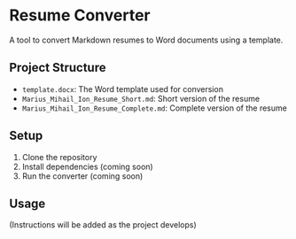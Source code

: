 # Resume Converter

A tool to convert Markdown resumes to Word documents using a template.

## Project Structure

- `template.docx`: The Word template used for conversion
- `Marius_Mihail_Ion_Resume_Short.md`: Short version of the resume
- `Marius_Mihail_Ion_Resume_Complete.md`: Complete version of the resume

## Setup

1. Clone the repository
2. Install dependencies (coming soon)
3. Run the converter (coming soon)

## Usage

(Instructions will be added as the project develops)
